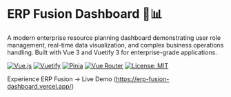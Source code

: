 # ERP Fusion Dashboard 💼📊

A modern enterprise resource planning dashboard demonstrating user role management, real-time data visualization, and complex business operations handling. Built with Vue 3 and Vuetify 3 for enterprise-grade applications.

[![Vue.js](https://img.shields.io/badge/Vue.js-4FC08D?logo=vuedotjs&logoColor=white)](https://vuejs.org/)
[![Vuetify](https://img.shields.io/badge/Vuetify-1867C0?logo=vuetify&logoColor=white)](https://vuetifyjs.com/)
[![Pinia](https://img.shields.io/badge/Pinia-FFD02F?logo=pinia&logoColor=black)](https://pinia.vuejs.org/)
[![Vue Router](https://img.shields.io/badge/Vue_Router-4FC08D?logo=vue.js&logoColor=white)](https://router.vuejs.org/)
[![License: MIT](https://img.shields.io/badge/License-MIT-yellow.svg)](https://opensource.org/licenses/MIT)

Experience ERP Fusion → Live Demo (https://erp-fusion-dashboard.vercel.app/)
